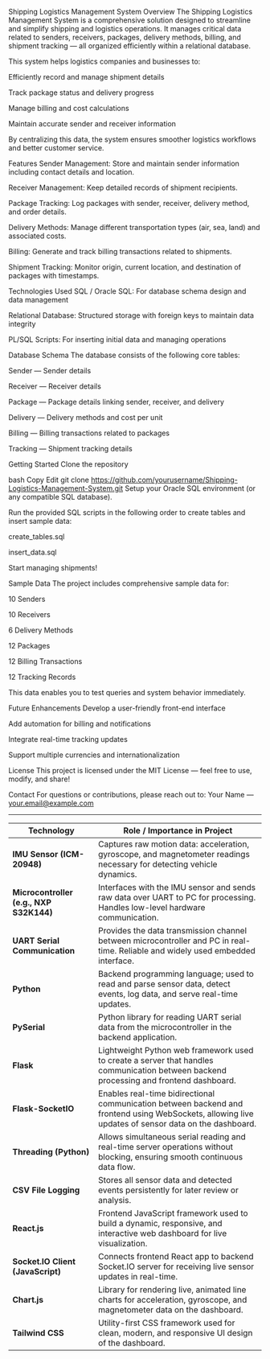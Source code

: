 Shipping Logistics Management System
Overview
The Shipping Logistics Management System is a comprehensive solution designed to streamline and simplify shipping and logistics operations. It manages critical data related to senders, receivers, packages, delivery methods, billing, and shipment tracking — all organized efficiently within a relational database.

This system helps logistics companies and businesses to:

Efficiently record and manage shipment details

Track package status and delivery progress

Manage billing and cost calculations

Maintain accurate sender and receiver information

By centralizing this data, the system ensures smoother logistics workflows and better customer service.

Features
Sender Management: Store and maintain sender information including contact details and location.

Receiver Management: Keep detailed records of shipment recipients.

Package Tracking: Log packages with sender, receiver, delivery method, and order details.

Delivery Methods: Manage different transportation types (air, sea, land) and associated costs.

Billing: Generate and track billing transactions related to shipments.

Shipment Tracking: Monitor origin, current location, and destination of packages with timestamps.

Technologies Used
SQL / Oracle SQL: For database schema design and data management

Relational Database: Structured storage with foreign keys to maintain data integrity

PL/SQL Scripts: For inserting initial data and managing operations

Database Schema
The database consists of the following core tables:

Sender — Sender details

Receiver — Receiver details

Package — Package details linking sender, receiver, and delivery

Delivery — Delivery methods and cost per unit

Billing — Billing transactions related to packages

Tracking — Shipment tracking details

Getting Started
Clone the repository

bash
Copy
Edit
git clone https://github.com/yourusername/Shipping-Logistics-Management-System.git
Setup your Oracle SQL environment (or any compatible SQL database).

Run the provided SQL scripts in the following order to create tables and insert sample data:

create_tables.sql

insert_data.sql

Start managing shipments!

Sample Data
The project includes comprehensive sample data for:

10 Senders

10 Receivers

6 Delivery Methods

12 Packages

12 Billing Transactions

12 Tracking Records

This data enables you to test queries and system behavior immediately.

Future Enhancements
Develop a user-friendly front-end interface

Add automation for billing and notifications

Integrate real-time tracking updates

Support multiple currencies and internationalization

License
This project is licensed under the MIT License — feel free to use, modify, and share!

Contact
For questions or contributions, please reach out to:
Your Name — your.email@example.com




_______________________________________________________________________________________________________________________________________________________________________________________________

| Technology                              | Role / Importance in Project                                                                                                                        |
| --------------------------------------- | --------------------------------------------------------------------------------------------------------------------------------------------------- |
| **IMU Sensor (ICM-20948)**              | Captures raw motion data: acceleration, gyroscope, and magnetometer readings necessary for detecting vehicle dynamics.                              |
| **Microcontroller (e.g., NXP S32K144)** | Interfaces with the IMU sensor and sends raw data over UART to PC for processing. Handles low-level hardware communication.                         |
| **UART Serial Communication**           | Provides the data transmission channel between microcontroller and PC in real-time. Reliable and widely used embedded interface.                    |
| **Python**                              | Backend programming language; used to read and parse sensor data, detect events, log data, and serve real-time updates.                             |
| **PySerial**                            | Python library for reading UART serial data from the microcontroller in the backend application.                                                    |
| **Flask**                               | Lightweight Python web framework used to create a server that handles communication between backend processing and frontend dashboard.              |
| **Flask-SocketIO**                      | Enables real-time bidirectional communication between backend and frontend using WebSockets, allowing live updates of sensor data on the dashboard. |
| **Threading (Python)**                  | Allows simultaneous serial reading and real-time server operations without blocking, ensuring smooth continuous data flow.                          |
| **CSV File Logging**                    | Stores all sensor data and detected events persistently for later review or analysis.                                                               |
| **React.js**                            | Frontend JavaScript framework used to build a dynamic, responsive, and interactive web dashboard for live visualization.                            |
| **Socket.IO Client (JavaScript)**       | Connects frontend React app to backend Socket.IO server for receiving live sensor updates in real-time.                                             |
| **Chart.js**                            | Library for rendering live, animated line charts for acceleration, gyroscope, and magnetometer data on the dashboard.                               |
| **Tailwind CSS**                        | Utility-first CSS framework used for clean, modern, and responsive UI design of the dashboard.                                                      |
